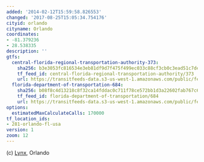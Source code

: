 ```yaml
---
added: '2014-02-12T15:59:58.826553'
changed: '2017-08-25T15:05:34.754176'
cityid: orlando
cityname: Orlando
coordinates:
- -81.379236
- 28.538335
description: ''
gtfs:
  central-florida-regional-transportation-authority-373:
    sha256: b3e3053fc816534e3eb81df9d7f475f499ec033c88cf3cb0c3ead51c7deb953d
    tf_feed_id: central-florida-regional-transportation-authority/373
    url: https://transitfeeds-data.s3-us-west-1.amazonaws.com/public/feeds/central-florida-regional-transportation-authority/373/20170810/gtfs.zip
  florida-department-of-transportation-684:
    sha256: b08f8c4d13218c8f32ca14fddac0c711f78ce572bb1d3a22602fab767c637d95
    tf_feed_id: florida-department-of-transportation/684
    url: https://transitfeeds-data.s3-us-west-1.amazonaws.com/public/feeds/florida-department-of-transportation/684/20170314/gtfs.zip
options:
  estimatedMaxCalculateCalls: 170000
tf_location_ids:
- 281-orlando-fl-usa
version: 1
zoom: 12
---
```


(c) [Lynx](http://www.golynx.com/lynxmap/DataDownload/index.htm), Orlando
